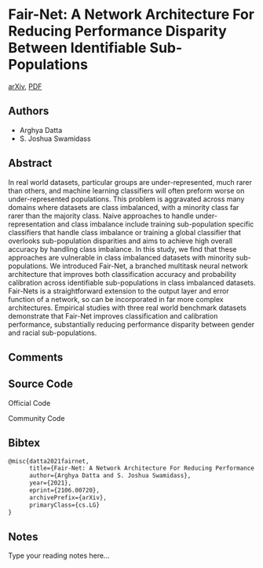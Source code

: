 
# Fair-Net: A Network Architecture For Reducing Performance Disparity Between Identifiable Sub-Populations

[arXiv](https://arxiv.org/abs/2106.0720), [PDF](https://arxiv.org/pdf/2106.0720.pdf)

## Authors

- Arghya Datta
- S. Joshua Swamidass

## Abstract

In real world datasets, particular groups are under-represented, much rarer than others, and machine learning classifiers will often preform worse on under-represented populations. This problem is aggravated across many domains where datasets are class imbalanced, with a minority class far rarer than the majority class. Naive approaches to handle under-representation and class imbalance include training sub-population specific classifiers that handle class imbalance or training a global classifier that overlooks sub-population disparities and aims to achieve high overall accuracy by handling class imbalance. In this study, we find that these approaches are vulnerable in class imbalanced datasets with minority sub-populations. We introduced Fair-Net, a branched multitask neural network architecture that improves both classification accuracy and probability calibration across identifiable sub-populations in class imbalanced datasets. Fair-Nets is a straightforward extension to the output layer and error function of a network, so can be incorporated in far more complex architectures. Empirical studies with three real world benchmark datasets demonstrate that Fair-Net improves classification and calibration performance, substantially reducing performance disparity between gender and racial sub-populations.

## Comments



## Source Code

Official Code



Community Code



## Bibtex

```tex
@misc{datta2021fairnet,
      title={Fair-Net: A Network Architecture For Reducing Performance Disparity Between Identifiable Sub-Populations}, 
      author={Arghya Datta and S. Joshua Swamidass},
      year={2021},
      eprint={2106.00720},
      archivePrefix={arXiv},
      primaryClass={cs.LG}
}
```

## Notes

Type your reading notes here...

